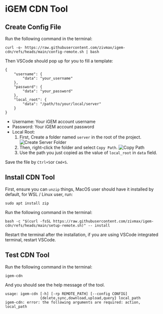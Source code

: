 # iGEM CDN Tool

## Create Config File

Run the following command in the terminal:

```shell
curl -o- https://raw.githubusercontent.com/zivmax/igem-cdn/refs/heads/main/config-remote.sh | bash
```

Then VSCode should pop up for you to fill a template:

```
{
    "username": {
        "data": "your_username"
    },
    "password": {
        "data": "your_password"
    },
    "local_root": {
        "data": "/path/to/your/local/server"
    }
}
```

- Username: Your iGEM account username
- Password: Your iGEM account password
- Local Root:
  1. First, Create a folder named `server` in the root of the project.
     ![Create Server Folder](server/docs/vscode-folder-create.webp)
  1. Then, right-click the folder and select `Copy Path`.
     ![Copy Path](server/docs/vscode-copy-path.webp)
  1. Use the path you just copied as the value of `local_root` in `data` field.

Save the file by `Ctrl+S`or `Cmd+S`.

## Install CDN Tool

First, ensure you can `unzip` things, MacOS user should have it installed by default, for WSL / Linux user, run:

```shell
sudo apt install zip
```

Run the following command in the terminal:

```shell
bash -c "$(curl -fsSL https://raw.githubusercontent.com/zivmax/igem-cdn/refs/heads/main/setup-remote.sh)" -- install
```

Restart the terminal after the installation, if you are using VSCode integrated terminal, restart VSCode.

## Test CDN Tool

Run the following command in the terminal:

```shell
igem-cdn
```

And you should see the help message of the tool.

```
usage: igem-cdn [-h] [-rp REMOTE_PATH] [--config CONFIG]
                {delete,sync,download,upload,query} local_path
igem-cdn: error: the following arguments are required: action, local_path
```
